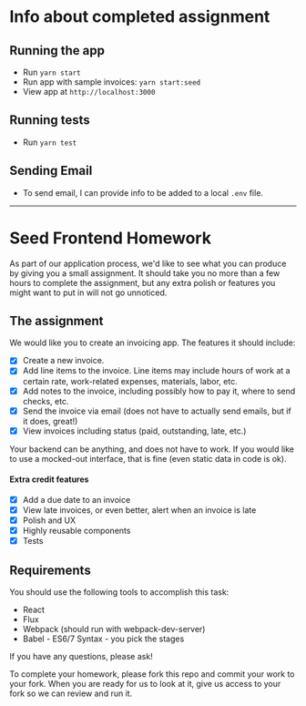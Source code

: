# Info about completed assignment

## Running the app

- Run `yarn start`
- Run app with sample invoices: `yarn start:seed`
- View app at `http://localhost:3000`

## Running tests

- Run `yarn test`

## Sending Email

- To send email, I can provide info to be added to a local `.env` file.

<hr />

# Seed Frontend Homework

As part of our application process, we'd like to see what you can produce by giving you a small assignment. It should take you no more than a few hours to complete the assignment, but any extra polish or features you might want to put in will not go unnoticed.

## The assignment

We would like you to create an invoicing app. The features it should include:

- [x] Create a new invoice.
- [x] Add line items to the invoice. Line items may include hours of work at a certain rate, work-related expenses, materials, labor, etc.
- [x] Add notes to the invoice, including possibly how to pay it, where to send checks, etc.
- [x] Send the invoice via email (does not have to actually send emails, but if it does, great!)
- [x] View invoices including status (paid, outstanding, late, etc.)

Your backend can be anything, and does not have to work. If you would like to use a mocked-out interface, that is fine (even static data in code is ok).

#### Extra credit features

- [x] Add a due date to an invoice
- [x] View late invoices, or even better, alert when an invoice is late
- [x] Polish and UX
- [x] Highly reusable components
- [x] Tests

## Requirements

You should use the following tools to accomplish this task:

- React
- Flux
- Webpack (should run with webpack-dev-server)
- Babel - ES6/7 Syntax - you pick the stages

If you have any questions, please ask!

To complete your homework, please fork this repo and commit your work to your fork. When you are ready for us to look at it, give us access to your fork so we can review and run it.
